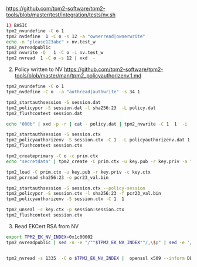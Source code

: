 
https://github.com/tpm2-software/tpm2-tools/blob/master/test/integration/tests/nv.sh

```bash
1) BASIC
tpm2_nvundefine -C o 1
tpm2 nvdefine  1 -C o -s 12 -a "ownerread|ownerwrite"
echo -n "please123abc" > nv.test_w
tpm2_nvreadpublic 
tpm2 nvwrite -Q   1 -C o -i nv.test_w
tpm2 nvread  1 -C o -s 12 | xxd  -
```

2) Policy written to NV
https://github.com/tpm2-software/tpm2-tools/blob/master/man/tpm2_policyauthorizenv.1.md

```bash
tpm2_nvundefine -C o 1
tpm2_nvdefine -C o  -a "authread|authwrite" -s 34 1

tpm2_startauthsession -S session.dat
tpm2_policypcr -S session.dat -l sha256:23  -L policy.dat
tpm2_flushcontext session.dat

echo "000b" | xxd -p -r | cat - policy.dat | tpm2_nvwrite -C 1  1  -i  -

tpm2_startauthsession -S session.ctx
tpm2_policyauthorizenv -S session.ctx -C 1  -L policyauthorizenv.dat 1
tpm2_flushcontext session.ctx

tpm2_createprimary -C o -c prim.ctx
echo "secretdata" | tpm2_create -C prim.ctx -u key.pub -r key.priv -a "fixedtpm|fixedparent|adminwithpolicy" -L policyauthorizenv.dat -i -

tpm2_load -C prim.ctx -u key.pub -r key.priv -c key.ctx
tpm2_pcrread sha256:23 -o pcr23_val.bin

tpm2_startauthsession -S session.ctx --policy-session
tpm2_policypcr -S session.ctx -l sha256:23 -f pcr23_val.bin
tpm2_policyauthorizenv -S session.ctx -C 1  1

tpm2_unseal -c key.ctx -p session:session.ctx
tpm2_flushcontext session.ctx
```

3) Read EKCert RSA from NV

```bash
export TPM2_EK_NV_INDEX=0x1c00002
tpm2_nvreadpublic | sed -n -e "/""$TPM2_EK_NV_INDEX""/,\$p" | sed -e '/^[ \r\n\t]*$/,$d' | grep "size" | sed 's/.*size.*://' | sed -e 's/^[[:space:]]*//' | sed -e 's/[[:space:]]$//'


tpm2_nvread -s 1335  -C o $TPM2_EK_NV_INDEX |  openssl x509 --inform DER -text -noout  -in -
```




